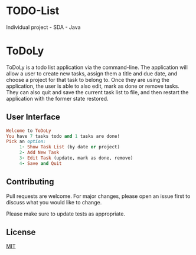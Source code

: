 # TODO-List
Individual project - SDA - Java 

# ToDoLy

ToDoLy is a todo list application via the command-line. The application will allow a user to create new tasks, assign them a title and due date, and choose a project for that task to belong to. Once they are using the application, the user is able to also edit, mark as done or remove tasks. They can also quit and save the current task list to file, and then restart the application with the former state restored.

## User Interface



```ruby
Welcome to ToDoLy
You have 7 tasks todo and 1 tasks are done!
Pick an option: 
	 1- Show Task List (by date or project)
	 2- Add New Task
	 3- Edit Task (update, mark as done, remove)
	 4- Save and Quit
```



## Contributing
Pull requests are welcome. For major changes, please open an issue first to discuss what you would like to change.

Please make sure to update tests as appropriate.

## License
[MIT](https://choosealicense.com/licenses/mit/)


